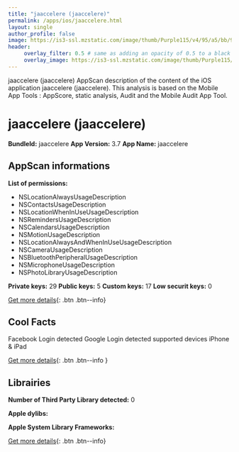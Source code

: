 ```yaml
---
title: "jaaccelere (jaaccelere)"
permalink: /apps/ios/jaaccelere.html
layout: single
author_profile: false
image: https://is3-ssl.mzstatic.com/image/thumb/Purple115/v4/95/a5/bb/95a5bbaa-5b1a-02a6-3564-75d2163de628/mzl.eamyumvd.png/512x512bb.jpg
header: 
     overlay_filter: 0.5 # same as adding an opacity of 0.5 to a black background
     overlay_image: https://is3-ssl.mzstatic.com/image/thumb/Purple115/v4/95/a5/bb/95a5bbaa-5b1a-02a6-3564-75d2163de628/mzl.eamyumvd.png/512x512bb.jpg
---
```

jaaccelere (jaaccelere) AppScan description of the content of the iOS application jaaccelere (jaaccelere). This analysis is based on the Mobile App Tools : AppScore, static analysis, Audit and the Mobile Audit App Tool.

# jaaccelere (jaaccelere)

**BundleId:** jaaccelere
**App Version:** 3.7
**App Name:** jaaccelere


## AppScan informations 

**List of permissions:** 
- NSLocationAlwaysUsageDescription
- NSContactsUsageDescription
- NSLocationWhenInUseUsageDescription
- NSRemindersUsageDescription
- NSCalendarsUsageDescription
- NSMotionUsageDescription
- NSLocationAlwaysAndWhenInUseUsageDescription
- NSCameraUsageDescription
- NSBluetoothPeripheralUsageDescription
- NSMicrophoneUsageDescription
- NSPhotoLibraryUsageDescription
  
  
**Private keys:** 29
**Public keys:** 5
**Custom keys:** 17
**Low securit keys:** 0
  
[Get more details](/pricing.html){: .btn .btn--info}

## Cool Facts

Facebook Login detected
Google Login detected
supported devices iPhone & iPad
  
[Get more details](/pricing.html){: .btn .btn--info }

## Librairies 
**Number of Third Party Library detected:** 0


**Apple dylibs:**


**Apple System Library Frameworks:**


  
[Get more details](/pricing.html){: .btn .btn--info}

